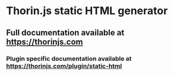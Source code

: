 # Thorin.js static HTML generator
## Full documentation available at https://thorinjs.com

### Plugin specific documentation available at https://thorinjs.com/plugin/static-html